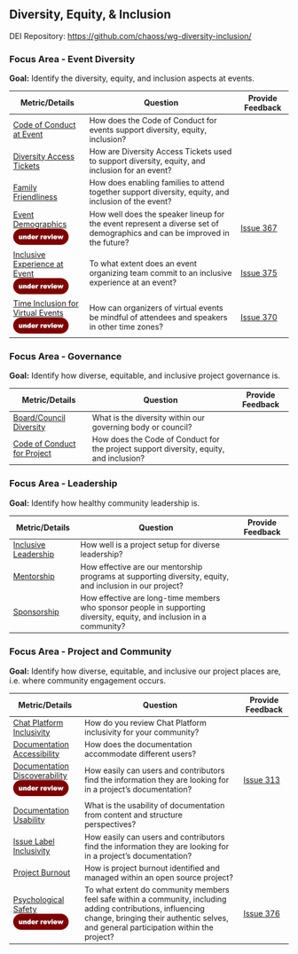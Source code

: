 ## Diversity, Equity, & Inclusion
DEI Repository: https://github.com/chaoss/wg-diversity-inclusion/


### Focus Area - Event Diversity

**Goal:**
Identify the diversity, equity, and inclusion aspects at events.

<div>
<table>
  <thead><tr><th>Metric/Details</th><th>Question</th><th>Provide Feedback</th></tr></thead>
<tbody>
  <tr><td><a href="https://chaoss.community/metric-code-of-conduct-at-event/">Code of Conduct at Event</a></td><td>How does the Code of Conduct for events support diversity, equity, inclusion?</td><td></td></tr>
  <tr><td><a href="https://chaoss.community/metric-diversity-access-tickets/">Diversity Access Tickets</a></td><td>How are Diversity Access Tickets used to support diversity, equity, and inclusion for an event?</td><td></td></tr>
  <tr><td><a href="https://chaoss.community/metric-family-friendliness/">Family Friendliness</a></td><td>How does enabling families to attend together support diversity, equity, and inclusion of the event?</td><td></td></tr>
  <tr><td><a href="https://chaoss.community/metric-event-demographics/">Event Demographics<br><img src="https://raw.githubusercontent.com/chaoss/website/master/release/Images/under-review100.png"></a></td><td>How well does the speaker lineup for the event represent a diverse set of demographics and can be improved in the future?</td><td><a href="https://github.com/chaoss/wg-diversity-inclusion/issues/367">Issue 367</a></td></tr>
  <tr><td><a href="https://chaoss.community/metric-inclusive-experience-at-event/">Inclusive Experience at Event<br><img src="https://raw.githubusercontent.com/chaoss/website/master/release/Images/under-review100.png"></a></td><td>To what extent does an event organizing team commit to an inclusive experience at an event?</td><td><a href="https://github.com/chaoss/wg-diversity-inclusion/issues/375">Issue 375</a></td></tr>
  <tr><td><a href="https://chaoss.community/metric-time-inclusion-for-virtual-events/">Time Inclusion for Virtual Events<br><img src="https://raw.githubusercontent.com/chaoss/website/master/release/Images/under-review100.png"></a></td><td>How can organizers of virtual events be mindful of attendees and speakers in other time zones?</td><td><a href="https://github.com/chaoss/wg-diversity-inclusion/issues/370">Issue 370</a></td></tr>
</tbody>
</table>
</div>


### Focus Area - Governance

**Goal:**
Identify how diverse, equitable, and inclusive project governance is.

<div>
<table>
  <thead><tr><th>Metric/Details</th><th>Question</th><th>Provide Feedback</th></tr></thead>
<tbody>
  <tr><td><a href="https://chaoss.community/metric-board-council-diversity/">Board/Council Diversity</a></td><td>What is the diversity within our governing body or council?</td><td></td></tr>
  <tr><td><a href="https://chaoss.community/metric-code-of-conduct/">Code of Conduct for Project</a></td><td>How does the Code of Conduct for the project support diversity, equity, and inclusion?</td><td></td></tr>
</tbody>
</table>
</div>

### Focus Area - Leadership

**Goal:**
Identify how healthy community leadership is.

<div>
<table>
  <thead><tr><th>Metric/Details</th><th>Question</th><th>Provide Feedback</th></tr></thead>
<tbody>
  <tr><td><a href="https://chaoss.community/metric-inclusive-leadership/">Inclusive Leadership</a></td><td>How well is a project setup for diverse leadership?</td><td></td></tr>
  <tr><td><a href="https://chaoss.community/metric-mentorship/">Mentorship</a></td><td>How effective are our mentorship programs at supporting diversity, equity, and inclusion in our project?</td><td></td></tr>
  <tr><td><a href="https://chaoss.community/metric-sponsorship/">Sponsorship</a></td><td>How effective are long-time members who sponsor people in supporting diversity, equity, and inclusion in a community?</td><td></td></tr>
</tbody>
</table>
</div>

### Focus Area - Project and Community

**Goal:**
Identify how diverse, equitable, and inclusive our project places are, i.e. where community engagement occurs.

<div>
<table>
  <thead><tr><th>Metric/Details</th><th>Question</th><th>Provide Feedback</th></tr></thead>
<tbody>
  <tr><td><a href="https://chaoss.community/metric-chat-platform-inclusivity/">Chat Platform Inclusivity</a></td><td>How do you review Chat Platform inclusivity for your community?</td><td></td></tr>
  <tr><td><a href="https://chaoss.community/metric-documentation-accessibility/">Documentation Accessibility</a></td><td>How does the documentation accommodate different users?</td><td></td></tr>
  <tr><td><a href="https://chaoss.community/metric-documentation-discoverability/">Documentation Discoverability<br><img src="https://raw.githubusercontent.com/chaoss/website/master/release/Images/under-review100.png"></a></td><td>How easily can users and contributors find the information they are looking for in a project’s documentation?</td><td><a href="https://github.com/chaoss/wg-diversity-inclusion/issues/313">Issue 313</a></td></tr>
  <tr><td><a href="https://chaoss.community/metric-documentation-usability/">Documentation Usability</a></td><td>What is the usability of documentation from content and structure perspectives?</td><td></td></tr>
  <tr><td><a href="https://chaoss.community/metric-issue-label-inclusivity/">Issue Label Inclusivity</a></td><td>How easily can users and contributors find the information they are looking for in a project’s documentation?</td><td> </td></tr>
  <tr><td><a href="https://chaoss.community/metric-project-burnout/">Project Burnout</a></td><td>How is project burnout identified and managed within an open source project?</td><td></td></tr>
  <tr><td><a href="https://chaoss.community/metric-psychological-safety/">Psychological Safety<br><img src="https://raw.githubusercontent.com/chaoss/website/master/release/Images/under-review100.png"></a></td><td>To what extent do community members feel safe within a community, including adding contributions, influencing change, bringing their authentic selves, and general participation within the project?</td><td><a href="https://github.com/chaoss/wg-diversity-inclusion/issues/376">Issue 376</a></td></tr>
</tbody>
</table>
</div>
